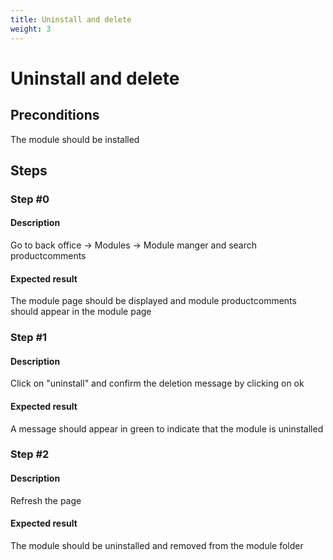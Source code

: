 ```yaml
---
title: Uninstall and delete
weight: 3
---
```


# Uninstall and delete

## Preconditions

The module should be installed
## Steps
### Step #0
#### Description
Go to back office -> Modules -> Module manger and search productcomments



#### Expected result
The module page should be displayed and module productcomments should appear in the module page
### Step #1
#### Description
Click on "uninstall" and confirm the deletion message by clicking on ok
#### Expected result
A message should appear in green to indicate that the module is uninstalled
### Step #2
#### Description
Refresh the page
#### Expected result
The module should be uninstalled and removed from the module folder
